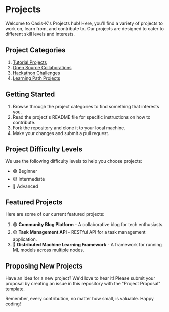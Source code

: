 # Projects

Welcome to Oasis-K's Projects hub! Here, you'll find a variety of projects to work on, learn from, and contribute to. Our projects are designed to cater to different skill levels and interests.

## Project Categories

1. [Tutorial Projects](./tutorials/README.md)
2. [Open Source Collaborations](./open-source/README.md)
3. [Hackathon Challenges](./hackathons/README.md)
4. [Learning Path Projects](./learning-paths/README.md)

## Getting Started

1. Browse through the project categories to find something that interests you.
2. Read the project's README file for specific instructions on how to contribute.
3. Fork the repository and clone it to your local machine.
4. Make your changes and submit a pull request.

## Project Difficulty Levels

We use the following difficulty levels to help you choose projects:

- 🟢 Beginner
- 🟡 Intermediate
- 🔴 Advanced

## Featured Projects

Here are some of our current featured projects:

1. 🟢 **Community Blog Platform** - A collaborative blog for tech enthusiasts.
2. 🟡 **Task Management API** - RESTful API for a task management application.
3. 🔴 **Distributed Machine Learning Framework** - A framework for running ML models across multiple nodes.

## Proposing New Projects

Have an idea for a new project? We'd love to hear it! Please submit your proposal by creating an issue in this repository with the "Project Proposal" template.

Remember, every contribution, no matter how small, is valuable. Happy coding!

